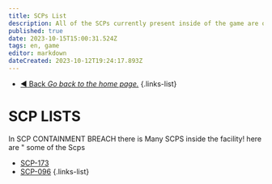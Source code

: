 ```yaml
---
title: SCPs List
description: All of the SCPs currently present inside of the game are on this page.
published: true
date: 2023-10-15T15:00:31.524Z
tags: en, game
editor: markdown
dateCreated: 2023-10-12T19:24:17.893Z
---
```


- [:arrow_backward: Back *Go back to the home page.*](/en/home)
{.links-list}
# SCP LISTS
In SCP CONTAINMENT BREACH there is Many SCPS inside the facility! here are " some of the Scps 
- [SCP-173](e/en/game/scps)
- [SCP-096](en/game/scps/new-page)
{.links-list}